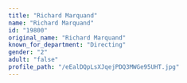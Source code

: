 ```yaml
---
title: "Richard Marquand"
name: "Richard Marquand"
id: "19800"
original_name: "Richard Marquand"
known_for_department: "Directing"
gender: "2"
adult: "false"
profile_path: "/eEalDQpLsXJqejPDQ3MWGe95UHT.jpg"
---
```

